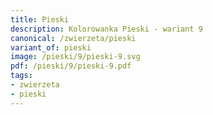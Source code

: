 ```yaml
---
title: Pieski
description: Kolorowanka Pieski - wariant 9
canonical: /zwierzeta/pieski
variant_of: pieski
image: /pieski/9/pieski-9.svg
pdf: /pieski/9/pieski-9.pdf
tags:
- zwierzeta
- pieski
---
```

